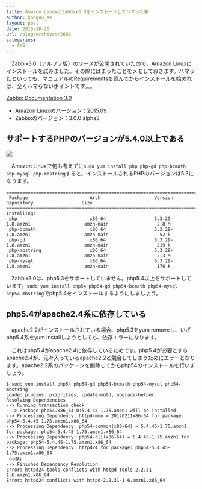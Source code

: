 ```yaml
---
title: Amazon LinuxにZabbix3.0をインストールしてハマった事
author: kongou_ae
layout: post
date: 2015-10-26
url: /blog/archives/2682
categories:
  - AWS
---
```


　Zabbix3.0（アルファ版）のソースが公開されていたので、Amazon Linuxにインストールを試みました。その際にはまったことをメモしておきます。ハマったといっても、マニュアルのRequirementsを読んでからインストールを始めれば、全くハマらないポイントです。。。

[Zabbix Documentation 3.0](https://www.zabbix.com/documentation/3.0/)

- Amazon Linuxのバージョン：2015.09
- Zabbixのバージョン：3.0.0 alpha3

## サポートするPHPのバージョンが5.4.0以上である

![](http://aimless.jp/blog/images/2015-10-26-001.png)

　Amazon Linuxで何も考えずに`sudo yum install php php-gd php-bcmath php-mysql php-mbstring`すると、インストールされるPHPのバージョンは5.3になります。

```
============================================================================================================================
 Package                       Arch                    Version                             Repository                  Size
============================================================================================================================
Installing:
 php                           x86_64                  5.3.29-1.8.amzn1                    amzn-main                  2.8 M
 php-bcmath                    x86_64                  5.3.29-1.8.amzn1                    amzn-main                   52 k
 php-gd                        x86_64                  5.3.29-1.8.amzn1                    amzn-main                  219 k
 php-mbstring                  x86_64                  5.3.29-1.8.amzn1                    amzn-main                  2.3 M
 php-mysql                     x86_64                  5.3.29-1.8.amzn1                    amzn-main                  178 k
 ```

 　Zabbix3.0は、php5.3をサポートしていません。php5.4以上をサポートしています。`sudo yum install php54 php54-gd php54-bcmath php54-mysql php54-mbstring`でphp5.4をインストールするようにしましょう。

## php5.4がapache2.4系に依存している

　apache2.2がインストールされている場合、php5.3をyum removeし、いざphp5.4系をyum installしようとしても、依存エラーになります。

　これはphp5.4がapache2.4に依存しているためです。php5.4が必要とするapache2.4が、元々入っているapache2.2と競合してしまうためにエラーとなります。apache2.2系のパッケージを削除してからphp54のインストールを行いましょう。

```
$ sudo yum install php54 php54-gd php54-bcmath php54-mysql php54-mbstring
Loaded plugins: priorities, update-motd, upgrade-helper
Resolving Dependencies
--> Running transaction check
---> Package php54.x86_64 0:5.4.45-1.75.amzn1 will be installed
--> Processing Dependency: httpd-mmn = 20120211x86-64 for package: php54-5.4.45-1.75.amzn1.x86_64
--> Processing Dependency: php54-common(x86-64) = 5.4.45-1.75.amzn1 for package: php54-5.4.45-1.75.amzn1.x86_64
--> Processing Dependency: php54-cli(x86-64) = 5.4.45-1.75.amzn1 for package: php54-5.4.45-1.75.amzn1.x86_64
--> Processing Dependency: httpd24 for package: php54-5.4.45-1.75.amzn1.x86_64
（中略）
--> Finished Dependency Resolution
Error: httpd24-tools conflicts with httpd-tools-2.2.31-1.6.amzn1.x86_64
Error: httpd24 conflicts with httpd-2.2.31-1.6.amzn1.x86_64
```
